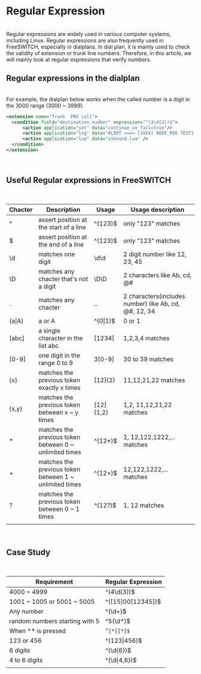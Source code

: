 # Regular Expression

<br>
Regular expressions are widely used in various computer systems, including Linux.
Regular expressions are also frequently used in FreeSWITCH, especially in dialplans.
In dial plan, it is mainly used to check the validity of extension or trunk line numbers. Therefore, in this article, we will mainly look at regular expressions that verify numbers.

<br>

## Regular expressions in the dialplan

<br>
For example, the dialplan below works when the called number is a digit in the 3000 range (3000 ~ 3999).
<br>

```xml
<extension name="Trunk  PBX call">
  <condition field="destination_number" expression="^(3\d{3})$">
      <action application="set" data="continue_on_fail=true"/>
      <action application="log" data="ALERT ==== [3XXX] NODE_RED TEST1 START ==== "/>
      <action application="lua" data="inbound.lua" />
  </condition>
</extension>
```

<br>

## Useful Regular expressions in FreeSWITCH

<br>

|Chacter|Description|Usage|Usage description|
|--|--|--|--|
|^|assert position at the start of a line|^(123)$|only "123" matches|
|$|assert position at the end of a line|^(123)$|only "123" matches|
|\d|matches one digit|\d\d|2 digit number like 12, 23, 45|
|\D|matches any chacter that's not a digit|\D\D|2 characters like Ab, cd, @#|
|.|matches any chacter|..|2 characters(includes number) like Ab, cd, @#, 12, 34|
|(a\|A)|a or A|^(0\|1)$ |0 or 1 |
|[abc]|a single character in the list abc|[1234]| 1,2,3,4 matches|
|[0-9]|one digit in the range  0 to 9|3[0-9]|30 to 39 matches|
|{x}|matches the previous token exactly x times|[12]{2}|11,12,21,22 matches|
|{x,y}|matches the previous token between x ~ y times|[12]{1,2}|1,2, 11,12,21,22 matches|
|*|matches the previous token between 0 ~ unlimited times|^(12*)$|1, 12,122,1222,... matches|
|+|matches the previous token between 1 ~ unlimited times|^(12+)$|12,122,1222,... matches|
|?|matches the previous token between 0 ~ 1 times|^(12?)$|1, 12 matches|
|||||


<br>

## Case Study

<br>

|Requirement|Regular Expression|
|-----|-----|
| 4000 ~ 4999 | ^(4\d{3})$ |
| 1001 ~ 1005 or 5001 ~ 5005 | ^([15]00[12345])$ |
| Any number | ^(\d+)$ |
| random numbers starting with 5 | ^5(\d*)$ |
| When ** is pressed | `^[*][*]$` |
| 123 or 456 | ^(123\|456)$ |
| 6 digits |  ^(\d{6})$ |
|4 to 6 digits|  ^(\d{4,6})$ |
|||


<br>

